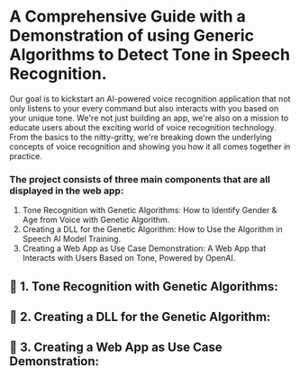 # A Comprehensive Guide with a Demonstration of using Generic Algorithms to Detect Tone in Speech Recognition.

Our goal is to kickstart an AI-powered voice recognition application that not only listens to your every command but also interacts with you based on your unique tone. We're not just building an app, we're also on a mission to educate users about the exciting world of voice recognition technology. From the basics to the nitty-gritty, we're breaking down the underlying concepts of voice recognition and showing you how it all comes together in practice.

### The project consists of three main components that are all displayed in the web app:
1. Tone Recognition with Genetic Algorithms: How to Identify Gender & Age from Voice with Genetic Algorithm.
2. Creating a DLL for the Genetic Algorithm: How to Use the Algorithm in Speech AI Model Training.
3. Creating a Web App as Use Case Demonstration: A Web App that Interacts with Users Based on Tone, Powered by OpenAI.


## 📌 1. Tone Recognition with Genetic Algorithms:

## 📌 2. Creating a DLL for the Genetic Algorithm:

## 📌 3. Creating a Web App as Use Case Demonstration:
